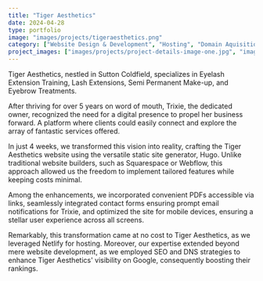 ```yaml
---
title: "Tiger Aesthetics"
date: 2024-04-28
type: portfolio
image: "images/projects/tigeraesthetics.png"
category: ["Website Design & Development", "Hosting", "Domain Aquisition"]
project_images: ["images/projects/project-details-image-one.jpg", "images/projects/project-details-image-two.jpg"]
---
```


Tiger Aesthetics, nestled in Sutton Coldfield, specializes in Eyelash Extension Training, Lash Extensions, Semi Permanent Make-up, and Eyebrow Treatments.

After thriving for over 5 years on word of mouth, Trixie, the dedicated owner, recognized the need for a digital presence to propel her business forward. A platform where clients could easily connect and explore the array of fantastic services offered.

In just 4 weeks, we transformed this vision into reality, crafting the Tiger Aesthetics website using the versatile static site generator, Hugo. Unlike traditional website builders, such as Squarespace or Webflow, this approach allowed us the freedom to implement tailored features while keeping costs minimal.

Among the enhancements, we incorporated convenient PDFs accessible via links, seamlessly integrated contact forms ensuring prompt email notifications for Trixie, and optimized the site for mobile devices, ensuring a stellar user experience across all screens.

Remarkably, this transformation came at no cost to Tiger Aesthetics, as we leveraged Netlify for hosting. Moreover, our expertise extended beyond mere website development, as we employed SEO and DNS strategies to enhance Tiger Aesthetics' visibility on Google, consequently boosting their rankings.